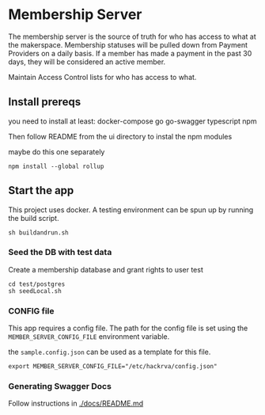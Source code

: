 # Membership Server

The membership server is the source of truth for who has access to what at the makerspace.
Membership statuses will be pulled down from Payment Providers on a daily basis.
If a member has made a payment in the past 30 days, they will be considered an active member.

Maintain Access Control lists for who has access to what.

## Install prereqs

you need to install at least:
docker-compose
go
go-swagger
typescript
npm

Then follow README from the ui directory to instal the npm modules

maybe do this one separately
```
npm install --global rollup
```

## Start the app

This project uses docker.
A testing environment can be spun up by running the build script.

```
sh buildandrun.sh
```

### Seed the DB with test data

Create a membership database and grant rights to user test

```
cd test/postgres
sh seedLocal.sh
```

### CONFIG file

This app requires a config file.
The path for the config file is set using the `MEMBER_SERVER_CONFIG_FILE` environment variable.

the `sample.config.json` can be used as a template for this file.

```
export MEMBER_SERVER_CONFIG_FILE="/etc/hackrva/config.json"
```

### Generating Swagger Docs
Follow instructions in [./docs/README.md](./docs/README.md)
